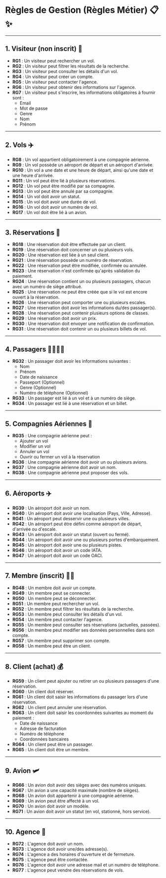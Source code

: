 # Règles de Gestion (Règles Métier) 📋✨

---

## 1. Visiteur (non inscrit) 👤

- **RG1** : Un visiteur peut rechercher un vol.
- **RG2** : Un visiteur peut filtrer les résultats de la recherche.
- **RG3** : Un visiteur peut consulter les détails d'un vol.
- **RG4** : Un visiteur peut créer un compte.
- **RG5** : Un visiteur peut contacter l'agence.
- **RG6** : Un visiteur peut obtenir des informations sur l'agence.
- **RG7** : Un visiteur peut s'inscrire, les informations obligatoires à fournir sont :
  - Email
  - Mot de passe
  - Genre
  - Nom
  - Prénom

---

## 2. Vols ✈️

- **RG8** : Un vol appartient obligatoirement à une compagnie aérienne.
- **RG9** : Un vol possède un aéroport de départ et un aéroport d'arrivée.
- **RG10** : Un vol a une date et une heure de départ, ainsi qu'une date et une heure d'arrivée.
- **RG11** : Un vol peut être lié à plusieurs réservations.
- **RG12** : Un vol peut être modifié par sa compagnie.
- **RG13** : Un vol peut être annulé par sa compagnie.
- **RG14** : Un vol doit avoir un statut.
- **RG15** : Un vol doit avoir une durée de vol.
- **RG16** : Un vol doit avoir un numéro de vol.
- **RG17** : Un vol doit être lié à un avion.

---

## 3. Réservations 🎫

- **RG18** : Une réservation doit être effectuée par un client.
- **RG19** : Une réservation doit concerner un ou plusieurs vols.
- **RG20** : Une réservation est liée à un seul client.
- **RG21** : Une réservation possède un numéro de réservation.
- **RG22** : Une réservation peut être modifiée, confirmée ou annulée.
- **RG23** : Une réservation n'est confirmée qu'après validation du paiement.
- **RG24** : Une réservation contient un ou plusieurs passagers, chacun avec un numéro de siège attribué.
- **RG25** : Une réservation ne peut être créée que si le vol est encore ouvert à la réservation.
- **RG26** : Une réservation peut comporter une ou plusieurs escales.
- **RG27** : Une réservation doit avoir les informations du/des passager(s).
- **RG28** : Une réservation peut contenir plusieurs options de classes.
- **RG29** : Une réservation doit avoir un prix.
- **RG30** : Une réservation doit envoyer une notification de confirmation.
- **RG31** : Une réservation doit contenir un ou plusieurs billets de vol.

---

## 4. Passagers 👨‍👩‍👧‍👦

- **RG32** : Un passager doit avoir les informations suivantes :
  - Nom
  - Prénom
  - Date de naissance
  - Passeport (Optionnel)
  - Genre (Optionnel)
  - Numéro de téléphone (Optionnel)
- **RG33** : Un passager est lié à un vol et à un numéro de siège.
- **RG34** : Un passager est lié à une réservation et un billet.

---

## 5. Compagnies Aériennes 🏢

- **RG35** : Une compagnie aérienne peut :
  - Ajouter un vol
  - Modifier un vol
  - Annuler un vol
  - Ouvrir ou fermer un vol à la réservation
- **RG36** : Une compagnie aérienne doit avoir un ou plusieurs avions.
- **RG37** : Une compagnie aérienne doit avoir un nom.
- **RG38** : Une compagnie aérienne peut proposer des vols.

---

## 6. Aéroports ✈️

- **RG39** : Un aéroport doit avoir un nom.
- **RG40** : Un aéroport doit avoir une localisation (Pays, Ville, Adresse).
- **RG41** : Un aéroport peut desservir une ou plusieurs villes.
- **RG42** : Un aéroport peut être défini comme aéroport de départ, d'arrivée ou d'escale.
- **RG43** : Un aéroport doit avoir un statut (ouvert ou fermé).
- **RG44** : Un aéroport doit avoir une ou plusieurs portes d'embarquement.
- **RG45** : Un aéroport doit avoir une ou plusieurs pistes.
- **RG46** : Un aéroport doit avoir un code IATA.
- **RG47** : Un aéroport doit avoir un code OACI.

---

## 7. Membre (inscrit) 🧑‍💼

- **RG48** : Un membre doit avoir un compte.
- **RG49** : Un membre peut se connecter.
- **RG50** : Un membre peut se déconnecter.
- **RG51** : Un membre peut rechercher un vol.
- **RG52** : Un membre peut filtrer les résultats de la recherche.
- **RG53** : Un membre peut consulter les détails d'un vol.
- **RG54** : Un membre peut contacter l'agence.
- **RG55** : Un membre peut consulter ses réservations (actuelles, passées).
- **RG56** : Un membre peut modifier ses données personnelles dans son compte.
- **RG57** : Un membre peut supprimer son compte.
- **RG58** : Un membre peut être un client.

---

## 8. Client (achat) 💰

- **RG59** : Un client peut ajouter ou retirer un ou plusieurs passagers d'une réservation.
- **RG60** : Un client doit réserver.
- **RG61** : Un client doit saisir les informations du passager lors d'une réservation.
- **RG62** : Un client peut annuler une réservation.
- **RG63** : Un client doit saisir les coordonnées suivantes au moment du paiement :
  - Date de naissance
  - Adresse de facturation
  - Numéro de téléphone
  - Coordonnées bancaires
- **RG64** : Un client peut être un passager.
- **RG65** : Un client doit être un membre.

---

## 9. Avion 🛩️

- **RG66** : Un avion doit avoir des sièges avec des numéros uniques.
- **RG67** : Un avion a une capacité maximale (nombre de sièges).
- **RG68** : Un avion doit appartenir à une compagnie aérienne.
- **RG69** : Un avion peut être affecté à un vol.
- **RG70** : Un avion doit avoir un modèle.
- **RG71** : Un avion doit avoir un statut (en vol, stationné, hors service).

---

## 10. Agence 🏬

- **RG72** : L'agence doit avoir un nom.
- **RG73** : L'agence doit avoir une/des adresse(s).
- **RG74** : L'agence a des horaires d'ouverture et de fermeture.
- **RG75** : L'agence peut être contactée.
- **RG76** : L'agence doit avoir une adresse mail et un numéro de téléphone.
- **RG77** : L'agence peut vendre des réservations de vols.
